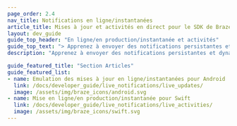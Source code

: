 ```yaml
---
page_order: 2.4
nav_title: Notifications en ligne/instantanées
article_title: Mises à jour et activités en direct pour le SDK de Braze
layout: dev_guide
guide_top_header: "En ligne/en production/instantanée et activités"
guide_top_text: "> Apprenez à envoyer des notifications persistantes et dynamiques directement sur l'écran de verrouillage de vos utilisateurs, afin qu'ils puissent obtenir des mises à jour en temps réel sans avoir besoin d'ouvrir votre application. Pour Swift, cette fonction est prise en charge en mode natif. Bien qu'il ne soit pas destiné à Android, vous pouvez tout de même émuler le comportement grâce au SDK Android Braze."
description: "Apprenez à envoyer des notifications persistantes et dynamiques directement sur l'écran de verrouillage de vos utilisateurs, afin qu'ils puissent recevoir des mises à jour en temps réel sans même ouvrir votre application."

guide_featured_title: "Section Articles"
guide_featured_list:
- name: Emulation des mises à jour en ligne/instantanées pour Android
  link: /docs/developer_guide/live_notifications/live_updates/
  image: /assets/img/braze_icons/android.svg
- name: Mise en ligne/en production/instantanée pour Swift
  link: /docs/developer_guide/live_notifications/live_activities/
  image: /assets/img/braze_icons/swift.svg
---
```

